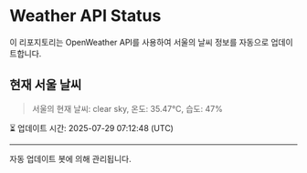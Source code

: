 
# Weather API Status

이 리포지토리는 OpenWeather API를 사용하여 서울의 날씨 정보를 자동으로 업데이트합니다.

## 현재 서울 날씨
> 서울의 현재 날씨: clear sky, 온도: 35.47°C, 습도: 47%

⏳ 업데이트 시간: 2025-07-29 07:12:48 (UTC)

---
자동 업데이트 봇에 의해 관리됩니다.
